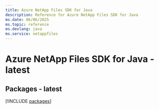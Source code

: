 ```yaml
---
title: Azure NetApp Files SDK for Java
description: Reference for Azure NetApp Files SDK for Java
ms.date: 06/06/2025
ms.topic: reference
ms.devlang: java
ms.service: netappfiles
---
```

# Azure NetApp Files SDK for Java - latest
## Packages - latest
[!INCLUDE [packages](netapp-files-index.md)]